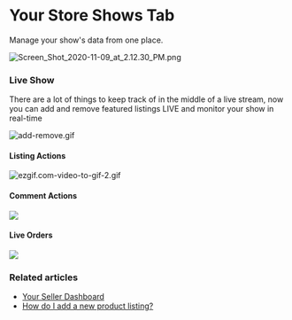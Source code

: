# Your Store Shows Tab

Manage your show's data from one place.

![Screen\_Shot\_2020-11-09\_at\_2.12.30\_PM.png](https://help.popshop.live/hc/article\_attachments/4405413068825/Screen\_Shot\_2020-11-09\_at\_2.12.30\_PM.png)

### Live Show

There are a lot of things to keep track of in the middle of a live stream, now you can add and remove featured listings LIVE and monitor your show in real-time

![add-remove.gif](https://help.popshop.live/hc/article\_attachments/4405420628505/add-remove.gif)

#### Listing Actions

![ezgif.com-video-to-gif-2.gif](https://help.popshop.live/hc/article\_attachments/4405420735513/ezgif.com-video-to-gif-2.gif)

#### Comment Actions

![](https://help.popshop.live/hc/article\_attachments/4405413113753/Screen\_Shot\_2020-11-10\_at\_11.21.13\_AM.png)

#### Live Orders

![](https://help.popshop.live/hc/article\_attachments/4405420669593/Screen\_Shot\_2020-11-10\_at\_11.33.03\_AM.png)

### Related articles

* [Your Seller Dashboard](https://jamble.gitbook.io/popshop-live/new-seller-on-ramp/you-seller-dashboard)
* [How do I add a new product listing?](https://jamble.gitbook.io/popshop-live/inventory/how-do-i-add-a-new-product-listing)
